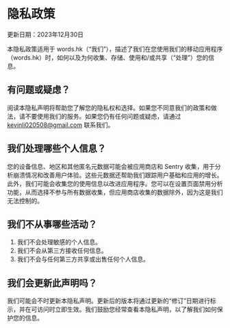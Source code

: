 # 隐私政策

更新日期：2023年12月30日

本隐私政策适用于 words.hk（“我们”），描述了我们在您使用我们的移动应用程序（words.hk）时，如何以及为何收集、存储、使用和/或共享（“处理”）您的信息。

## 有问题或疑虑？
阅读本隐私声明将帮助您了解您的隐私权和选择。如果您不同意我们的政策和做法，请不要使用我们的服务。如果您仍有任何问题或疑虑，请通过 kevinli020508@gmail.com 联系我们。

## 我们处理哪些个人信息？
您的设备信息、地区和其他匿名元数据可能会被应用商店和 Sentry 收集，用于分析崩溃情况和改善用户体验。这些元数据还帮助我们跟踪用户基础和应用的增长。此外，我们可能会收集您的使用信息以改进应用程序。您可以在设置页面禁用分析功能，从而选择不参与所有数据收集，但应用商店收集的数据除外，因为这是我们无法控制的。

## 我们不从事哪些活动？
1. 我们不会处理敏感的个人信息。
2. 我们不会从第三方接收任何信息。
3. 我们不会与任何第三方共享或出售任何个人信息。

## 我们会更新此声明吗？
我们可能会不时更新本隐私声明。更新后的版本将通过更新的“修订”日期进行标示，并在可访问时立即生效。我们鼓励您经常查看本隐私声明，以了解我们如何保护您的信息。
